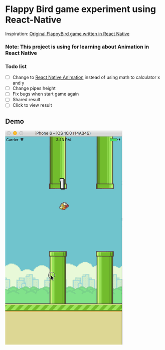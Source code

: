 # Flappy Bird game experiment using React-Native

Inspiration: [Original FlappyBird game written in React Native](https://github.com/GeekyAnts/FlappyBird-ReactNative)

### Note: This project is using for learning about Animation in React Native

### Todo list
- [ ] Change to [React Native Animation](https://facebook.github.io/react-native/docs/animations.html) instead of using math to calculator x and y
- [ ] Change pipes height
- [ ] Fix bugs when start game again
- [ ] Shared result
- [ ] Click to view result

## Demo

![Image](flappyBird.gif)
